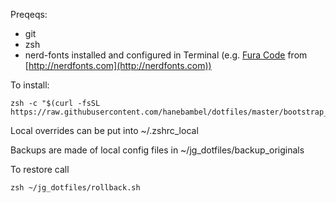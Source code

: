 Preqeqs:
* git
* zsh
* nerd-fonts installed and configured in Terminal (e.g. [Fura Code](https://github.com/ryanoasis/nerd-fonts/releases/download/v2.0.0/FiraCode.zip) from  [http://nerdfonts.com](http://nerdfonts.com))

To install:

    zsh -c "$(curl -fsSL https://raw.githubusercontent.com/hanebambel/dotfiles/master/bootstrap_zsh.sh)"

Local overrides can be put into ~/.zshrc_local

Backups are made of local config files in ~/jg_dotfiles/backup_originals

To restore call

    zsh ~/jg_dotfiles/rollback.sh

